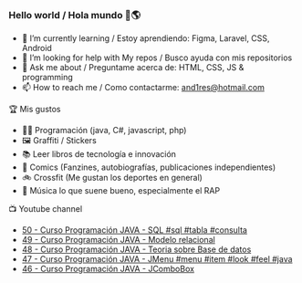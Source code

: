 ### Hello world / Hola mundo 👋🌎

<!--
**xaca/xaca** is a ✨ _special_ ✨ repository because its `README.md` (this file) appears on your GitHub profile.

Here are some ideas to get you started:
-->

- 🌱 I’m currently learning / Estoy aprendiendo: Figma, Laravel, CSS, Android
- 🤔 I’m looking for help with My repos / Busco ayuda con mis repositorios
- 💬 Ask me about / Preguntame acerca de: HTML, CSS, JS & programming 
- 📫 How to reach me / Como contactarme: and1res@hotmail.com

🏆 Mis gustos
- 👨‍💻 Programación (java, C#, javascript, php)
- 🖼️ Graffiti / Stickers
- 📚 Leer libros de tecnología e innovación
- 💢 Comics (Fanzines, autobiografías, publicaciones independientes)
- 🚲 Crossfit (Me gustan los deportes en general)
- 🎤 Música lo que suene bueno, especialmente el RAP
<!--
📝 Frases
- "I only smile in the dark, I only smile when it's complicated" Raybiez
- "De lo que ves créete la mitad de lo que no ves no te creas nada" Kase O
-->
📺 Youtube channel
<!-- BLOG-POST-LIST:START -->
- [50 - Curso Programación JAVA - SQL #sql #tabla #consulta](https://www.youtube.com/watch?v=JYZiH2ZFtbg)
- [49 - Curso Programación JAVA - Modelo relacional](https://www.youtube.com/watch?v=D7xwUzQItNk)
- [48 - Curso Programación JAVA - Teoria sobre Base de datos](https://www.youtube.com/watch?v=oTXWUetCrP4)
- [47 - Curso Programación JAVA - JMenu #menu #item #look #feel #java](https://www.youtube.com/watch?v=W885Y6cunjA)
- [46 - Curso Programación JAVA - JComboBox](https://www.youtube.com/watch?v=eqPwH06le3E)
<!-- BLOG-POST-LIST:END -->

